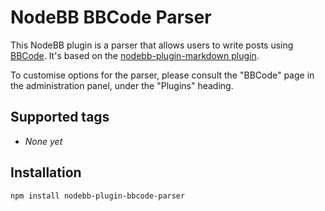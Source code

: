 # NodeBB BBCode Parser

This NodeBB plugin is a parser that allows users to write posts using [BBCode](http://www.bbcode.org).
It's based on the [nodebb-plugin-markdown plugin](https://github.com/julianlam/nodebb-plugin-markdown).

To customise options for the parser, please consult the "BBCode" page in the administration panel, under the "Plugins" heading.

## Supported tags
 * _None yet_

## Installation

    npm install nodebb-plugin-bbcode-parser
